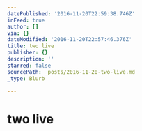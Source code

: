 ```yaml
---
datePublished: '2016-11-20T22:59:38.746Z'
inFeed: true
author: []
via: {}
dateModified: '2016-11-20T22:57:46.376Z'
title: two live
publisher: {}
description: ''
starred: false
sourcePath: _posts/2016-11-20-two-live.md
_type: Blurb

---
```

# two live